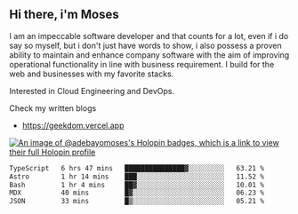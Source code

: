 ## Hi there, i'm Moses

I am an impeccable software developer and that counts for a lot, even if i do say so myself, but i don't just have words to show, i also possess a proven ability to maintain and enhance company software with the aim of improving operational functionality in line with business requirement. I build for the web and businesses with my favorite stacks.

Interested in Cloud Engineering and DevOps.

Check my written blogs
- https://geekdom.vercel.app

[![An image of @adebayomoses's Holopin badges, which is a link to view their full Holopin profile](https://holopin.me/adebayomoses)](https://holopin.io/@adebayomoses)

<!--START_SECTION:waka-->

```txt
TypeScript   6 hrs 47 mins   ███████████████▓░░░░░░░░░   63.21 %
Astro        1 hr 14 mins    ███░░░░░░░░░░░░░░░░░░░░░░   11.52 %
Bash         1 hr 4 mins     ██▓░░░░░░░░░░░░░░░░░░░░░░   10.01 %
MDX          40 mins         █▓░░░░░░░░░░░░░░░░░░░░░░░   06.23 %
JSON         33 mins         █▒░░░░░░░░░░░░░░░░░░░░░░░   05.21 %
```

<!--END_SECTION:waka-->
